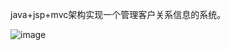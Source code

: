 java+jsp+mvc架构实现一个管理客户关系信息的系统。

![image](https://github.com/jlygit/some_personal_project/blob/master/ui_show/kehu.png)
